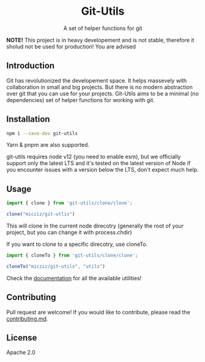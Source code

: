 <h1 style="text-align: center;">Git-Utils</h1>

<p style="text-align: center;">A set of helper functions for git</p>

**NOTE!** This project is in heavy developement and is not stable, therefore it sholud not be used for production! You are advised

## Introduction

Git has revolutionized the developement space. It helps massevely with collaboration in small and big projects. But there is no modern abstraction over git that you can use for your projects. Git-Utils aims to be a minimal (no dependencies) set of helper functions for working with git. 

## Installation

```sh
npm i --save-dev git-utils
```

Yarn & pnpm are also supported.

git-utils requires node v12 (you need to enable esm), but we officially support only the latest LTS and it's tested on the latest version of Node if you encounter issues with a version below the LTS, don't expect much help.

## Usage

```js
import { clone } from 'git-utils/clone/clone';

clone("micziz/git-utlis")
```

This will clone in the current node direcotry (generally the root of your project, but you can change it with process.chdir)

If you want to clone to a specific direcotry, use cloneTo.

```js
import { cloneTo } from 'git-utils/clone/clone';

cloneTo("micziz/git-utils", "utils")
```

Check the [documentation](docs/) for all the available utilities!

## Contributing

Pull request are welcome! If you would like to contribute, please read the [contributing.md](contributing.md). 

## License

Apache 2.0

